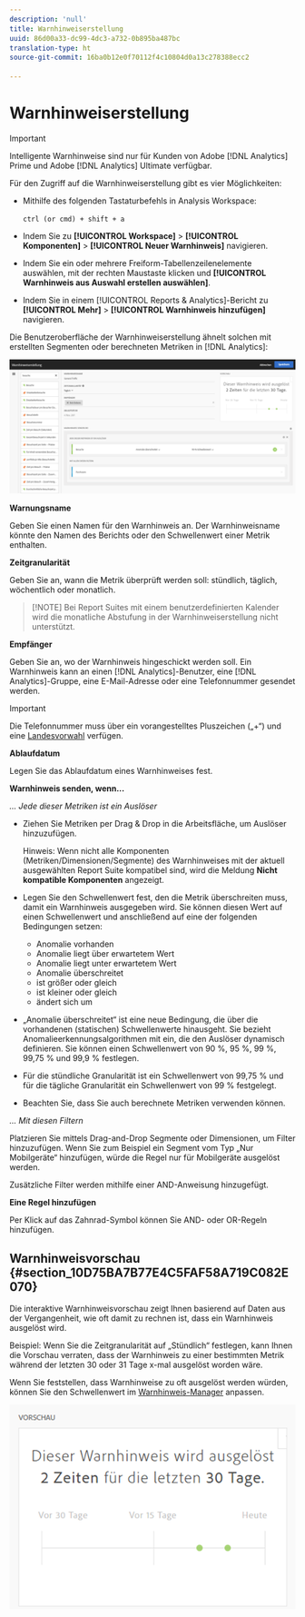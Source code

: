 ```yaml
---
description: 'null'
title: Warnhinweiserstellung
uuid: 86d00a33-dc99-4dc3-a732-0b895ba487bc
translation-type: ht
source-git-commit: 16ba0b12e0f70112f4c10804d0a13c278388ecc2

---
```



# Warnhinweiserstellung

>[!IMPORTANT]
>
>Intelligente Warnhinweise sind nur für Kunden von Adobe [!DNL Analytics] Prime und Adobe [!DNL Analytics] Ultimate verfügbar.

Für den Zugriff auf die Warnhinweiserstellung gibt es vier Möglichkeiten:

* Mithilfe des folgenden Tastaturbefehls in Analysis Workspace:

   `ctrl (or cmd) + shift + a`
* Indem Sie zu **[!UICONTROL Workspace]** &gt; **[!UICONTROL Komponenten]** &gt; **[!UICONTROL Neuer Warnhinweis]** navigieren.
* Indem Sie ein oder mehrere Freiform-Tabellenzeilenelemente auswählen, mit der rechten Maustaste klicken und **[!UICONTROL Warnhinweis aus Auswahl erstellen auswählen]**.
* Indem Sie in einem [!UICONTROL Reports &amp; Analytics]-Bericht zu **[!UICONTROL Mehr]** &gt; **[!UICONTROL Warnhinweis hinzufügen]** navigieren.

Die Benutzeroberfläche der Warnhinweiserstellung ähnelt solchen mit erstellten Segmenten oder berechneten Metriken in [!DNL Analytics]:

![](assets/alert_builder.png)

**Warnungsname**

Geben Sie einen Namen für den Warnhinweis an. Der Warnhinweisname könnte den Namen des Berichts oder den Schwellenwert einer Metrik enthalten.

**Zeitgranularität**

Geben Sie an, wann die Metrik überprüft werden soll: stündlich, täglich, wöchentlich oder monatlich.

> [!NOTE] Bei Report Suites mit einem benutzerdefinierten Kalender wird die monatliche Abstufung in der Warnhinweiserstellung nicht unterstützt.

**Empfänger**

Geben Sie an, wo der Warnhinweis hingeschickt werden soll. Ein Warnhinweis kann an einen [!DNL Analytics]-Benutzer, eine [!DNL Analytics]-Gruppe, eine E-Mail-Adresse oder eine Telefonnummer gesendet werden.

>[!IMPORTANT]
>
>Die Telefonnummer muss über ein vorangestelltes Pluszeichen („+“) und eine [Landesvorwahl](https://countrycode.org/) verfügen.

**Ablaufdatum**

Legen Sie das Ablaufdatum eines Warnhinweises fest.

**Warnhinweis senden, wenn...**

*... Jede dieser Metriken ist ein Auslöser*

* Ziehen Sie Metriken per Drag &amp; Drop in die Arbeitsfläche, um Auslöser hinzuzufügen.

   Hinweis: Wenn nicht alle Komponenten (Metriken/Dimensionen/Segmente) des Warnhinweises mit der aktuell ausgewählten Report Suite kompatibel sind, wird die Meldung **Nicht kompatible Komponenten** angezeigt.

* Legen Sie den Schwellenwert fest, den die Metrik überschreiten muss, damit ein Warnhinweis ausgegeben wird. Sie können diesen Wert auf einen Schwellenwert und anschließend auf eine der folgenden Bedingungen setzen:

   * Anomalie vorhanden
   * Anomalie liegt über erwartetem Wert
   * Anomalie liegt unter erwartetem Wert
   * Anomalie überschreitet
   * ist größer oder gleich
   * ist kleiner oder gleich
   * ändert sich um

* „Anomalie überschreitet“ ist eine neue Bedingung, die über die vorhandenen (statischen) Schwellenwerte hinausgeht. Sie bezieht Anomalieerkennungsalgorithmen mit ein, die den Auslöser dynamisch definieren. Sie können einen Schwellenwert von 90 %, 95 %, 99 %, 99,75 % und 99,9 % festlegen.
* Für die stündliche Granularität ist ein Schwellenwert von 99,75 % und für die tägliche Granularität ein Schwellenwert von 99 % festgelegt.
* Beachten Sie, dass Sie auch berechnete Metriken verwenden können.

*... Mit diesen Filtern*

Platzieren Sie mittels Drag-and-Drop Segmente oder Dimensionen, um Filter hinzuzufügen. Wenn Sie zum Beispiel ein Segment vom Typ „Nur Mobilgeräte“ hinzufügen, würde die Regel nur für Mobilgeräte ausgelöst werden.

Zusätzliche Filter werden mithilfe einer AND-Anweisung hinzugefügt.

**Eine Regel hinzufügen**

Per Klick auf das Zahnrad-Symbol können Sie AND- oder OR-Regeln hinzufügen.

## Warnhinweisvorschau {#section_10D75BA7B77E4C5FAF58A719C082E070}

Die interaktive Warnhinweisvorschau zeigt Ihnen basierend auf Daten aus der Vergangenheit, wie oft damit zu rechnen ist, dass ein Warnhinweis ausgelöst wird.

Beispiel: Wenn Sie die Zeitgranularität auf „Stündlich“ festlegen, kann Ihnen die Vorschau verraten, dass der Warnhinweis zu einer bestimmten Metrik während der letzten 30 oder 31 Tage x-mal ausgelöst worden wäre.

Wenn Sie feststellen, dass Warnhinweise zu oft ausgelöst werden würden, können Sie den Schwellenwert im [Warnhinweis-Manager](/help/components/c-alerts/alert-manager.md) anpassen.

![](assets/alert_preview.png)

